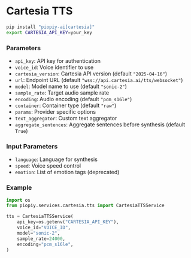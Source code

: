 # Cartesia TTS

```bash
pip install "piopiy-ai[cartesia]"
export CARTESIA_API_KEY=your_key
```

### Parameters

- `api_key`: API key for authentication
- `voice_id`: Voice identifier to use
- `cartesia_version`: Cartesia API version (default `"2025-04-16"`)
- `url`: Endpoint URL (default `"wss://api.cartesia.ai/tts/websocket"`)
- `model`: Model name to use (default `"sonic-2"`)
- `sample_rate`: Target audio sample rate
- `encoding`: Audio encoding (default `"pcm_s16le"`)
- `container`: Container type (default `"raw"`)
- `params`: Provider specific options
- `text_aggregator`: Custom text aggregator
- `aggregate_sentences`: Aggregate sentences before synthesis (default `True`)


### Input Parameters

- `language`: Language for synthesis
- `speed`: Voice speed control
- `emotion`: List of emotion tags (deprecated)


### Example

```python
import os
from piopiy.services.cartesia.tts import CartesiaTTSService

tts = CartesiaTTSService(
    api_key=os.getenv("CARTESIA_API_KEY"),
    voice_id="VOICE_ID",
    model="sonic-2",
    sample_rate=24000,
    encoding="pcm_s16le",
)
```
